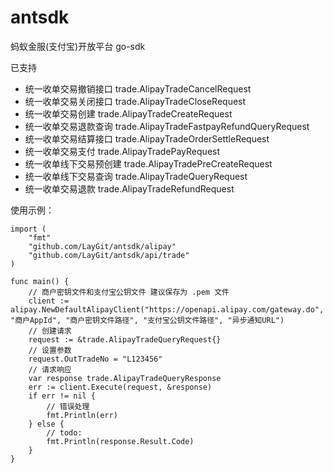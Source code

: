 # antsdk
蚂蚁金服(支付宝)开放平台 go-sdk

已支持
 - 统一收单交易撤销接口     trade.AlipayTradeCancelRequest
 - 统一收单交易关闭接口     trade.AlipayTradeCloseRequest
 - 统一收单交易创建         trade.AlipayTradeCreateRequest
 - 统一收单交易退款查询     trade.AlipayTradeFastpayRefundQueryRequest
 - 统一收单交易结算接口     trade.AlipayTradeOrderSettleRequest
 - 统一收单交易支付         trade.AlipayTradePayRequest
 - 统一收单线下交易预创建   trade.AlipayTradePreCreateRequest
 - 统一收单线下交易查询     trade.AlipayTradeQueryRequest
 - 统一收单交易退款         trade.AlipayTradeRefundRequest

使用示例：

    import (
        "fmt"
        "github.com/LayGit/antsdk/alipay"
        "github.com/LayGit/antsdk/api/trade"
    )

    func main() {
        // 商户密钥文件和支付宝公钥文件 建议保存为 .pem 文件
        client := alipay.NewDefaultAlipayClient("https://openapi.alipay.com/gateway.do", "商户AppId", "商户密钥文件路径", "支付宝公钥文件路径", "异步通知URL")
        // 创建请求
        request := &trade.AlipayTradeQueryRequest{}
        // 设置参数
        request.OutTradeNo = "L123456"
        // 请求响应
        var response trade.AlipayTradeQueryResponse
        err := client.Execute(request, &response)
        if err != nil {
            // 错误处理
            fmt.Println(err)
        } else {
            // todo:
            fmt.Println(response.Result.Code)
        }
    }
